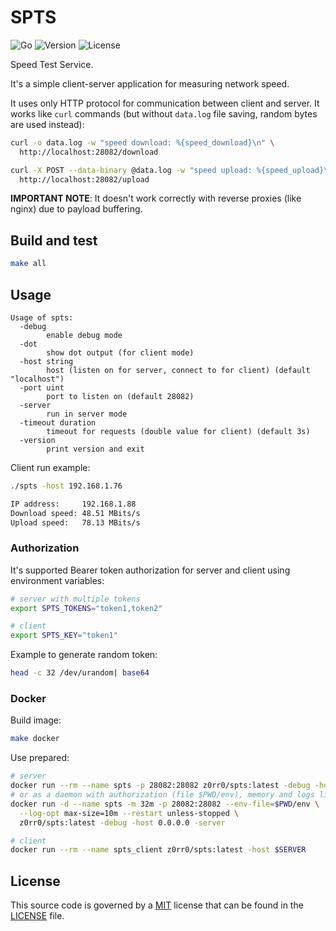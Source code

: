 # SPTS

![Go](https://github.com/z0rr0/spts/workflows/Go/badge.svg)
![Version](https://img.shields.io/github/tag/z0rr0/spts.svg)
![License](https://img.shields.io/github/license/z0rr0/spts.svg)

Speed Test Service.

It's a simple client-server application for measuring network speed.

It uses only HTTP protocol for communication between client and server.
It works like `curl` commands (but without `data.log` file saving, random bytes are used instead):

```sh
curl -o data.log -w "speed download: %{speed_download}\n" \
  http://localhost:28082/download

curl -X POST --data-binary @data.log -w "speed upload: %{speed_upload}\n" \
  http://localhost:28082/upload
```

**IMPORTANT NOTE**: It doesn't work correctly with reverse proxies (like nginx) due to payload buffering.

## Build and test

```sh
make all
```

## Usage

```
Usage of spts:
  -debug
    	enable debug mode
  -dot
    	show dot output (for client mode)
  -host string
    	host (listen on for server, connect to for client) (default "localhost")
  -port uint
    	port to listen on (default 28082)
  -server
    	run in server mode
  -timeout duration
    	timeout for requests (double value for client) (default 3s)
  -version
    	print version and exit
```

Client run example:

```sh
./spts -host 192.168.1.76

IP address:     192.168.1.88
Download speed: 48.51 MBits/s
Upload speed:   78.13 MBits/s
```

### Authorization

It's supported Bearer token authorization for server and client using environment variables:

```sh
# server with multiple tokens
export SPTS_TOKENS="token1,token2"

# client
export SPTS_KEY="token1"
```

Example to generate random token:

```sh
head -c 32 /dev/urandom| base64
```

### Docker

Build image:

```sh
make docker
```

Use prepared:

```sh
# server
docker run --rm --name spts -p 28082:28082 z0rr0/spts:latest -debug -host 0.0.0.0 -server
# or as a daemon with authorization (file $PWD/env), memory and logs limitations
docker run -d --name spts -m 32m -p 28082:28082 --env-file=$PWD/env \
  --log-opt max-size=10m --restart unless-stopped \
  z0rr0/spts:latest -debug -host 0.0.0.0 -server

# client
docker run --rm --name spts_client z0rr0/spts:latest -host $SERVER
```

## License

This source code is governed by a [MIT](https://opensource.org/license/mit/)
license that can be found in the [LICENSE](https://github.com/z0rr0/spts/blob/master/LICENSE) file.
